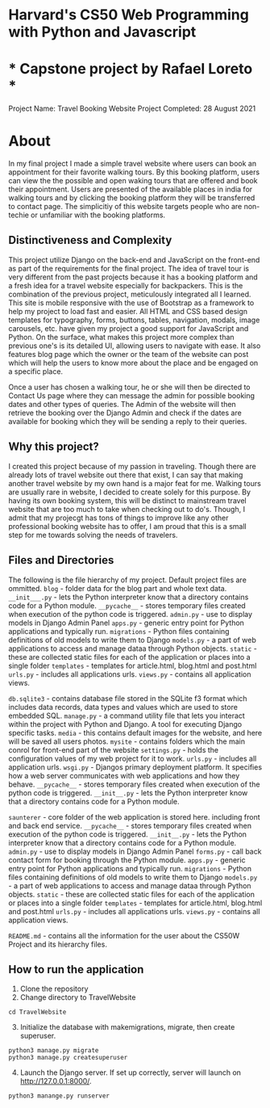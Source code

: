 # Harvard's CS50 Web Programming with Python and Javascript

# * Capstone project by Rafael Loreto *
Project Name: Travel Booking Website
Project Completed: 28 August 2021

# About
In my final project I made a simple travel website where users can book an appointment for their favorite walking tours. By this booking platform, users can view the the possible and open waking tours that are offered and book their appointment. Users are presented of the available places in india for walking tours and by clicking the booking platform they will be transferred to contact page. The simplicitiy of this website targets people who are non-techie or unfamiliar with the booking platforms.

## Distinctiveness and Complexity
This project utilize Django on the back-end and JavaScript on the front-end as part of the requirements for the final project. The idea of travel tour is very different from the past projects because it has a booking platform and a fresh idea for a travel website especially for backpackers. This is the combination of the previous project, meticulously integrated all I learned. This site is mobile responsive with the use of Bootstrap as a framework to help my project to load fast and easier. All HTML and CSS based design templates for typography, forms, buttons, tables, navigation, modals, image carousels, etc. have given my project a good support for JavaScript and Python. On the surface, what makes this project more complex than previous one's is its detailed UI, allowing users to navigate with ease. It also features blog page which the owner or the team of the website can post which will help the users to know more about the place and be engaged on a specific place. 

Once a user has chosen a walking tour, he or she will then be directed to Contact Us page where they can message the admin for possible booking dates and other types of queries. The Admin of the website will then retrieve the booking over the Django Admin and check if the dates are available for booking which they will be sending a reply to their queries.

## Why this project?
I created this project because of my passion in traveling. Though there are already lots of travel website out there that exist, I can say that making another travel website by my own hand is a major feat for me. Walking tours are usually rare in website, I decided to create solely for this purpose. By having its own booking system, this will be distinct to mainstream travel website that are too much to take when checking out to do's. Though, I admit that my projecgt has tons of things to improve like any other professional booking website has to offer, I am proud that this is a small step for me towards solving the needs of travelers. 

## Files and Directories
The following is the file hierarchy of my project. Default project files are ommitted.
`blog` - folder data for the blog part and whole text data.
    `__init___.py` - lets the Python interpreter know that a directory contains code for a Python module.
    `__pycache__` - stores temporary files created when execution of the python code is triggered.
    `admin.py` - use to display models in Django Admin Panel
    `apps.py` - generic entry point for Python applications and typically run.
    `migrations` - Python files containing definitions of old models to write them to Django
    `models.py` - a part of web applications to access and manage dataa through Python objects.
    `static` - these are collected static files for each of the application or places into a single folder
    `templates` - templates for article.html, blog.html and post.html
    `urls.py` - includes all applications urls.
    `views.py` - contains all application views.

`db.sqlite3` - contains database file stored in the SQLite f3 format which includes data records, data types and values which are used to store embedded SQL.
`manage.py` - a command utility file that lets you interact within the project with Python and Django. A tool for executing Django specific tasks.
`media` - this contains default images for the website, and here will be saved all users photos.
`mysite` - contains folders which the main conrol for front-end part of the website
    `settings.py` - holds the configuration values of my web project for it to work.
    `urls.py` - includes all application urls.
    `wsgi.py` - Djangos primary deployment platform. It specifies how a web server communicates with web applications and how they behave.
    `__pycache__` - stores temporary files created when execution of the python code is triggered.
    `__init__.py` - lets the Python interpreter know that a directory contains code for a Python module.

`saunterer` - core folder of the web application is stored here. including front and back end service.
    `__pycache__` - stores temporary files created when execution of the python code is triggered.
    `__init__.py` - lets the Python interpreter know that a directory contains code for a Python module.
    `admin.py` - use to display models in Django Admin Panel
    `forms.py` - call back contact form for booking through the Python module.
    `apps.py` - generic entry point for Python applications and typically run.
    `migrations` - Python files containing definitions of old models to write them to Django
    `models.py` - a part of web applications to access and manage dataa through Python objects.
    `static` - these are collected static files for each of the application or places into a single folder
    `templates` - templates for article.html, blog.html and post.html
    `urls.py` - includes all applications urls.
    `views.py` - contains all application views.
    
`README.md` - contains all the information for the user about the CS50W Project and its hierarchy files.

## How to run the application

1. Clone the repository
2. Change directory to TravelWebsite 
```
cd TravelWebsite
```
3. Initialize the database with makemigrations, migrate, then create superuser.
```
python3 manage.py migrate
python3 manage.py createsuperuser
```
4. Launch the Django server. If set up correctly, server will launch on http://127.0.0.1:8000/.
```
python3 manange.py runserver
```
